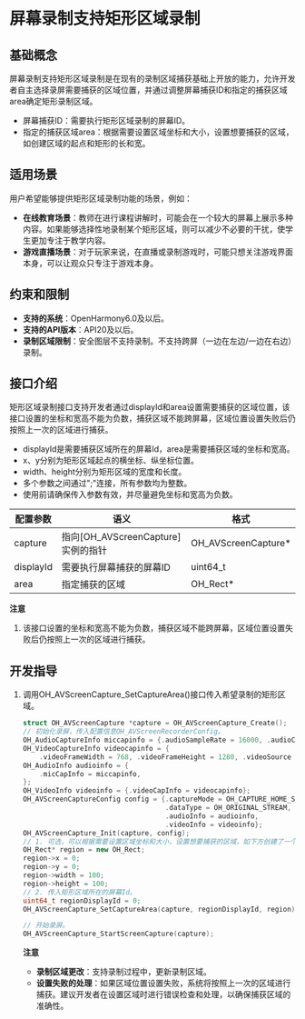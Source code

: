 # 屏幕录制支持矩形区域录制

<!--Kit: Media Kit-->
<!--Subsystem: AVScreenCapture-->
<!--Owner: @chenkun-->
<!--Designer: @yxc2--->
<!--Tester: @zengxi_3007-->
<!--Adviser: @zengyawen-->

## 基础概念

屏幕录制支持矩形区域录制是在现有的录制区域捕获基础上开放的能力，允许开发者自主选择录屏需要捕获的区域位置，并通过调整屏幕捕获ID和指定的捕获区域area确定矩形录制区域。
- 屏幕捕获ID：需要执行矩形区域录制的屏幕ID。
- 指定的捕获区域area：根据需要设置区域坐标和大小，设置想要捕获的区域，如创建区域的起点和矩形的长和宽。

## 适用场景

用户希望能够提供矩形区域录制功能的场景，例如：
- **在线教育场景**：教师在进行课程讲解时，可能会在一个较大的屏幕上展示多种内容。如果能够选择性地录制某个矩形区域，则可以减少不必要的干扰，使学生更加专注于教学内容。
- **游戏直播场景**：对于玩家来说，在直播或录制游戏时，可能只想关注游戏界面本身，可以让观众只专注于游戏本身。

## 约束和限制

- **支持的系统**：OpenHarmony6.0及以后。
- **支持的API版本**：API20及以后。
- **录制区域限制**：安全图层不支持录制。不支持跨屏（一边在左边/一边在右边）录制。

## 接口介绍

矩形区域录制接口支持开发者通过displayId和area设置需要捕获的区域位置，该接口设置的坐标和宽高不能为负数，捕获区域不能跨屏幕，区域位置设置失败后仍按照上一次的区域进行捕获。<br>
- displayId是需要捕获区域所在的屏幕Id，area是需要捕获区域的坐标和宽高。
- x、y分别为矩形区域起点的横坐标、纵坐标位置。
- width、height分别为矩形区域的宽度和长度。
- 多个参数之间通过";"连接，所有参数均为整数。
- 使用前请确保传入参数有效，并尽量避免坐标和宽高为负数。

|配置参数 |语义 |格式 |
|------- |------- |------- |
|capture   |指向[OH_AVScreenCapture]实例的指针 | OH_AVScreenCapture*  |
|displayId |需要执行屏幕捕获的屏幕ID            | uint64_t             |
|area      |指定捕获的区域                     | OH_Rect*             |

**注意**
1. 该接口设置的坐标和宽高不能为负数，捕获区域不能跨屏幕，区域位置设置失败后仍按照上一次的区域进行捕获。

## 开发指导

1. 调用OH_AVScreenCapture_SetCaptureArea()接口传入希望录制的矩形区域。

    ```c++
    struct OH_AVScreenCapture *capture = OH_AVScreenCapture_Create();
    // 初始化录屏，传入配置信息OH_AVScreenRecorderConfig。
    OH_AudioCaptureInfo miccapinfo = {.audioSampleRate = 16000, .audioChannels = 2, .audioSource = OH_MIC};
    OH_VideoCaptureInfo videocapinfo = {
        .videoFrameWidth = 768, .videoFrameHeight = 1280, .videoSource = OH_VIDEO_SOURCE_SURFACE_RGBA};
    OH_AudioInfo audioinfo = {
        .micCapInfo = miccapinfo,
    };
    OH_VideoInfo videoinfo = {.videoCapInfo = videocapinfo};
    OH_AVScreenCaptureConfig config = {.captureMode = OH_CAPTURE_HOME_SCREEN,
                                       .dataType = OH_ORIGINAL_STREAM,
                                       .audioInfo = audioinfo,
                                       .videoInfo = videoinfo};
    OH_AVScreenCapture_Init(capture, config);
    // 1. 可选，可以根据需要设置区域坐标和大小，设置想要捕获的区域，如下方创建了一个从（0, 0）为起点的长100，宽100的矩形区域。
    OH_Rect* region = new OH_Rect;
    region->x = 0;
    region->y = 0;
    region->width = 100;
    region->height = 100;
    // 2. 传入矩形区域所在的屏幕Id。
    uint64_t regionDisplayId = 0;
    OH_AVScreenCapture_SetCaptureArea(capture, regionDisplayId, region);

    // 开始录屏。
    OH_AVScreenCapture_StartScreenCapture(capture);
    ```
    **注意**
    - **录制区域更改**：支持录制过程中，更新录制区域。
    - **设置失败的处理**：如果区域位置设置失败，系统将按照上一次的区域进行捕获。建议开发者在设置区域时进行错误检查和处理，以确保捕获区域的准确性。

